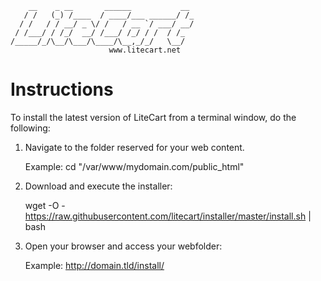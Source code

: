         __    _ __       ______           __
       / /   (_) /____  / ____/___ ______/ /_
      / /   / / __/ _ \/ /   / __ `/ ___/ __/
     / /___/ / /_/  __/ /___/ /_/ / /  / /_
    /_____/_/\__/\___/\____/\__,_/_/   \__/
                          www.litecart.net

# Instructions

To install the latest version of LiteCart from a terminal window, do the following:

1. Navigate to the folder reserved for your web content.

    Example: cd "/var/www/mydomain.com/public_html"

2. Download and execute the installer:

    wget -O - https://raw.githubusercontent.com/litecart/installer/master/install.sh | bash

3. Open your browser and access your webfolder:

    Example: http://domain.tld/install/

